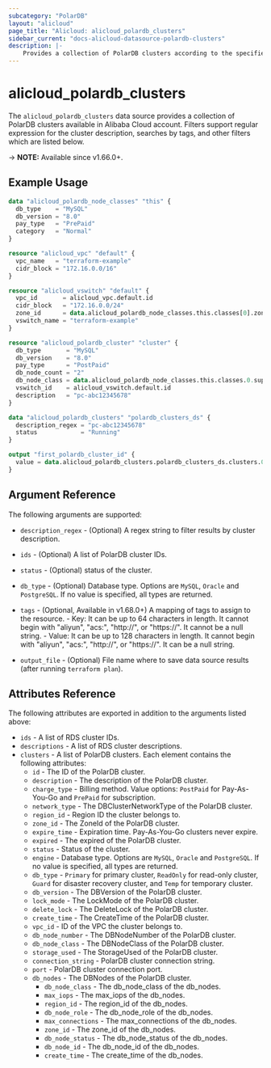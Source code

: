 ```yaml
---
subcategory: "PolarDB"
layout: "alicloud"
page_title: "Alicloud: alicloud_polardb_clusters"
sidebar_current: "docs-alicloud-datasource-polardb-clusters"
description: |-
    Provides a collection of PolarDB clusters according to the specified filters.
---
```


# alicloud_polardb_clusters

The `alicloud_polardb_clusters` data source provides a collection of PolarDB clusters available in Alibaba Cloud account.
Filters support regular expression for the cluster description, searches by tags, and other filters which are listed below.

-> **NOTE:** Available since v1.66.0+.

## Example Usage

```terraform
data "alicloud_polardb_node_classes" "this" {
  db_type    = "MySQL"
  db_version = "8.0"
  pay_type   = "PrePaid"
  category   = "Normal"
}

resource "alicloud_vpc" "default" {
  vpc_name   = "terraform-example"
  cidr_block = "172.16.0.0/16"
}

resource "alicloud_vswitch" "default" {
  vpc_id       = alicloud_vpc.default.id
  cidr_block   = "172.16.0.0/24"
  zone_id      = data.alicloud_polardb_node_classes.this.classes[0].zone_id
  vswitch_name = "terraform-example"
}

resource "alicloud_polardb_cluster" "cluster" {
  db_type       = "MySQL"
  db_version    = "8.0"
  pay_type      = "PostPaid"
  db_node_count = "2"
  db_node_class = data.alicloud_polardb_node_classes.this.classes.0.supported_engines.0.available_resources.0.db_node_class
  vswitch_id    = alicloud_vswitch.default.id
  description   = "pc-abc12345678"
}

data "alicloud_polardb_clusters" "polardb_clusters_ds" {
  description_regex = "pc-abc12345678"
  status            = "Running"
}

output "first_polardb_cluster_id" {
  value = data.alicloud_polardb_clusters.polardb_clusters_ds.clusters.0.id
}
```

## Argument Reference

The following arguments are supported:

* `description_regex` - (Optional) A regex string to filter results by cluster description.
* `ids` - (Optional) A list of PolarDB cluster IDs. 
* `status` - (Optional) status of the cluster.
* `db_type` - (Optional) Database type. Options are `MySQL`, `Oracle` and `PostgreSQL`. If no value is specified, all types are returned.
* `tags` - (Optional, Available in v1.68.0+) A mapping of tags to assign to the resource.
      - Key: It can be up to 64 characters in length. It cannot begin with "aliyun", "acs:", "http://", or "https://". It cannot be a null string.
      - Value: It can be up to 128 characters in length. It cannot begin with "aliyun", "acs:", "http://", or "https://". It can be a null string.

* `output_file` - (Optional) File name where to save data source results (after running `terraform plan`).

## Attributes Reference

The following attributes are exported in addition to the arguments listed above:

* `ids` - A list of RDS cluster IDs. 
* `descriptions` - A list of RDS cluster descriptions. 
* `clusters` - A list of PolarDB clusters. Each element contains the following attributes:
  * `id` - The ID of the PolarDB cluster.
  * `description` - The description of the PolarDB cluster.
  * `charge_type` - Billing method. Value options: `PostPaid` for Pay-As-You-Go and `PrePaid` for subscription.
  * `network_type` - The DBClusterNetworkType of the PolarDB cluster.
  * `region_id` - Region ID the cluster belongs to.
  * `zone_id` - The ZoneId of the PolarDB cluster.
  * `expire_time` - Expiration time. Pay-As-You-Go clusters never expire.
  * `expired` - The expired of the PolarDB cluster.
  * `status` - Status of the cluster.
  * `engine` - Database type. Options are `MySQL`, `Oracle` and `PostgreSQL`. If no value is specified, all types are returned.
  * `db_type` - `Primary` for primary cluster, `ReadOnly` for read-only cluster, `Guard` for disaster recovery cluster, and `Temp` for temporary cluster.
  * `db_version` - The DBVersion of the PolarDB cluster.
  * `lock_mode` - The LockMode of the PolarDB cluster.
  * `delete_lock` - The DeleteLock of the PolarDB cluster.
  * `create_time` - The CreateTime of the PolarDB cluster.
  * `vpc_id` - ID of the VPC the cluster belongs to.
  * `db_node_number` - The DBNodeNumber of the PolarDB cluster.
  * `db_node_class` - The DBNodeClass of the PolarDB cluster.
  * `storage_used` - The StorageUsed of the PolarDB cluster.
  * `connection_string` - PolarDB cluster connection string. 
  * `port` - PolarDB cluster connection port. 
  * `db_nodes` - The DBNodes of the PolarDB cluster.
    * `db_node_class` - The db_node_class of the db_nodes.
    * `max_iops` - The max_iops of the db_nodes.
    * `region_id` - The region_id of the db_nodes.
    * `db_node_role` - The db_node_role of the db_nodes.
    * `max_connections` - The max_connections of the db_nodes.
    * `zone_id` - The zone_id of the db_nodes.
    * `db_node_status` - The db_node_status of the db_nodes.
    * `db_node_id` - The db_node_id of the db_nodes.
    * `create_time` - The create_time of the db_nodes.
